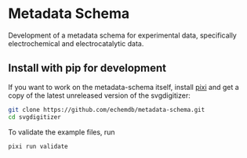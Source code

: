 # Metadata Schema

Development of a metadata schema for experimental data, specifically electrochemical and electrocatalytic data.

## Install with pip for development

If you want to work on the metadata-schema itself, install [pixi](https://pixi.sh)
and get a copy of the latest unreleased version of the svgdigitizer:

```sh
git clone https://github.com/echemdb/metadata-schema.git
cd svgdigitizer
```

To validate the example files, run

```sh
pixi run validate
```

